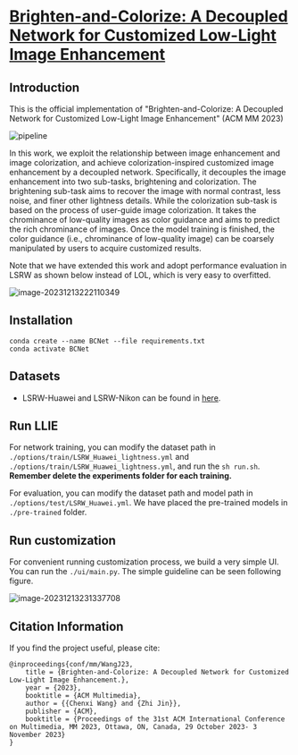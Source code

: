 # [Brighten-and-Colorize: A Decoupled Network for Customized Low-Light Image Enhancement](https://arxiv.org/pdf/2308.03029.pdf)
## Introduction

This is the official implementation of "Brighten-and-Colorize: A Decoupled Network for Customized Low-Light Image Enhancement" (ACM MM 2023)

![pipeline]([https://github.com/wangchx67/FourLLIE/blob/main/figs\pipeline.png](https://github.com/wangchx67/BCNet/blob/main/figs/pipeline.png))

In this work, we exploit the relationship between image enhancement and image colorization, and achieve colorization-inspired customized image enhancement by a decoupled network. Specifically, it decouples the image enhancement into two sub-tasks, brightening and colorization. The brightening sub-task aims to recover the image with normal contrast, less noise, and finer other lightness details. While the colorization sub-task is based on the process of user-guide image colorization. It takes the chrominance of low-quality images as color guidance and aims to predict the rich chrominance of images. Once the model training is finished, the color guidance (i.e., chrominance of low-quality image) can be coarsely manipulated by users to acquire customized results. 

Note that we have extended this work and adopt performance evaluation in LSRW as shown below instead of LOL, which is very easy to overfitted.

![image-20231213222110349](https://github.com/wangchx67/FourLLIE/blob/main/figs\exp)

## Installation

```
conda create --name BCNet --file requirements.txt
conda activate BCNet
```

## Datasets

- LSRW-Huawei and LSRW-Nikon can be found in [here](https://github.com/JianghaiSCU/R2RNet).

## Run LLIE

For network training, you can modify the dataset path in `./options/train/LSRW_Huawei_lightness.yml` and `./options/train/LSRW_Huawei_lightness.yml`, and run the `sh run.sh`. **Remember delete the experiments folder for each training.**

For evaluation, you can modify the dataset path and model path in `./options/test/LSRW_Huawei.yml`. We have placed the pre-trained models in `./pre-trained` folder.

## Run customization

For convenient running customization process, we build a very simple UI. You can run the `./ui/main.py`. The simple guideline can be seen following figure.

![image-20231213231337708](https://github.com/wangchx67/FourLLIE/blob/main/figs\ui.png)

## Citation Information

If you find the project useful, please cite:

```
@inproceedings{conf/mm/WangJ23,
	title = {Brighten-and-Colorize: A Decoupled Network for Customized Low-Light Image Enhancement.},
	year = {2023},
	booktitle = {ACM Multimedia},
	author = {{Chenxi Wang} and {Zhi Jin}},
	publisher = {ACM},
	booktitle = {Proceedings of the 31st ACM International Conference on Multimedia, MM 2023, Ottawa, ON, Canada, 29 October 2023- 3 November 2023}
}
```
